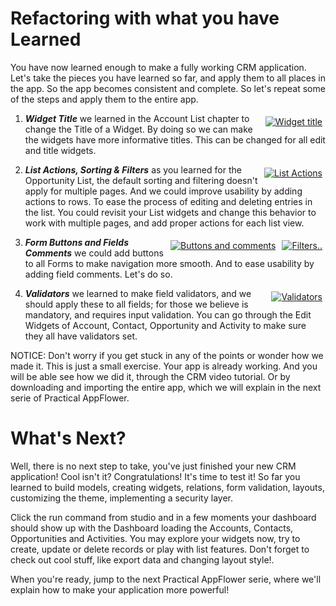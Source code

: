 # Refactoring with what you have Learned
You have now learned enough to make a fully working CRM application. Let's take the pieces you have learned so far, and apply them to all places in the app. So the app becomes consistent and complete. So let's repeat some of the steps and apply them to the entire app.

<div class="image_medium" style="float:right;"><a href="/uploads/book/praticalcrm/refactor1.png" rel="prettyPhoto" title=""><img alt="Widget title" src="/uploads/book/praticalcrm/refactor1.png" hspace="5" vspace="5"></a></div>

1. ***Widget Title*** we learned in the Account List chapter to change the Title of a Widget. By doing so we can make the widgets have more informative titles. This can be changed for all edit and title widgets.



<div class="image_medium" style="float:right;"><a href="/uploads/book/praticalcrm/refactor3.png" rel="prettyPhoto" title=""><img alt="List Actions" src="/uploads/book/praticalcrm/refactor3.png" hspace="5" vspace="5"></a></div>

2. ***List Actions, Sorting & Filters*** as you learned for the Opportunity List, the default sorting and filtering doesn't apply for multiple pages. And we could improve usability by adding actions to rows. To ease the process of editing and deleting entries in the list. You could revisit your List widgets and change this behavior to work with multiple pages, and add proper actions for each list view.



<div class="image_medium" style="float:right;"><a href="/uploads/book/praticalcrm/refactor2.png" rel="prettyPhoto" title=""><img alt="Filters.." src="/uploads/book/praticalcrm/refactor2.png" hspace="5" vspace="5"></a></div>



<div class="image_medium" style="float:right;"><a href="/uploads/book/praticalcrm/refactor5.png" rel="prettyPhoto" title=""><img alt="Buttons and comments" src="/uploads/book/praticalcrm/refactor5.png" hspace="5" vspace="5"></a></div>

3. ***Form Buttons and Fields Comments*** we could add buttons to all Forms to make navigation more smooth. And to ease usability by adding field comments. Let's do so.



<div class="image_medium" style="float:right;"><a href="/uploads/book/praticalcrm/refactor4.png" rel="prettyPhoto" title=""><img alt="Validators" src="/uploads/book/praticalcrm/refactor4.png" hspace="5" vspace="5"></a></div>

4. ***Validators*** we learned to make field validators, and we should apply these to all fields; for those we believe is mandatory, and requires input validation. You can go through the Edit Widgets of Account, Contact, Opportunity and Activity to make sure they all have validators set.



NOTICE: Don't worry if you get stuck in any of the points or wonder how we made it. This is just a small exercise. Your app is already working. And you will be able see how we did it, through the CRM video tutorial. Or by downloading and importing the entire app, which we will explain in the next serie of Practical AppFlower.


# What's Next?
Well, there is no next step to take, you've just finished your new CRM application! Cool isn't it? Congratulations! It's time to test it! So far you learned to build models, creating widgets, relations, form validation, layouts, customizing the theme, implementing a security layer.

Click the run command from studio and in a few moments your dashboard should show up with the Dashboard loading the Accounts, Contacts, Opportunities and Activities. You may explore your widgets now, try to create, update or delete records or play with list features. Don't forget to check out cool stuff, like export data and changing layout style!.

When you're ready, jump to the next Practical AppFlower serie, where we'll explain how to make your application more powerful!